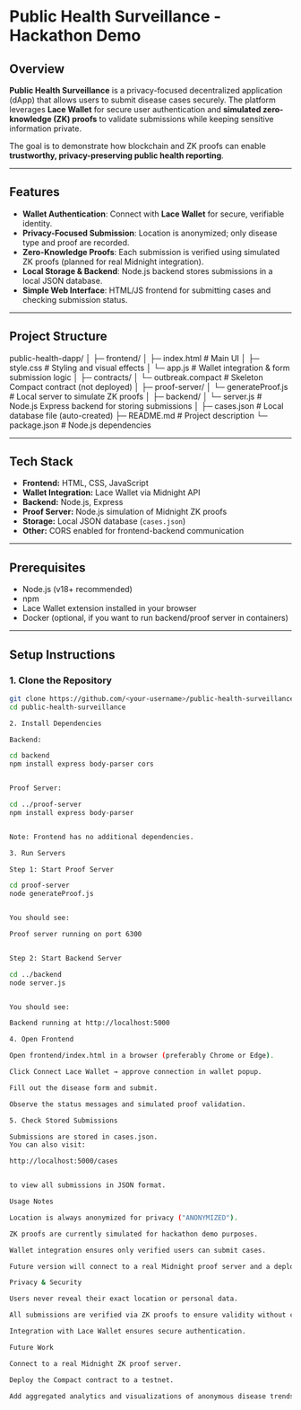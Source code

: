 # Public Health Surveillance - Hackathon Demo

## Overview

**Public Health Surveillance** is a privacy-focused decentralized application (dApp) that allows users to submit disease cases securely. The platform leverages **Lace Wallet** for secure user authentication and **simulated zero-knowledge (ZK) proofs** to validate submissions while keeping sensitive information private.

The goal is to demonstrate how blockchain and ZK proofs can enable **trustworthy, privacy-preserving public health reporting**.

---

## Features

- **Wallet Authentication**: Connect with **Lace Wallet** for secure, verifiable identity.  
- **Privacy-Focused Submission**: Location is anonymized; only disease type and proof are recorded.  
- **Zero-Knowledge Proofs**: Each submission is verified using simulated ZK proofs (planned for real Midnight integration).  
- **Local Storage & Backend**: Node.js backend stores submissions in a local JSON database.  
- **Simple Web Interface**: HTML/JS frontend for submitting cases and checking submission status.  

---

## Project Structure
public-health-dapp/
│
├─ frontend/
│ ├─ index.html # Main UI
│ ├─ style.css # Styling and visual effects
│ └─ app.js # Wallet integration & form submission logic
│
├─ contracts/
│ └─ outbreak.compact # Skeleton Compact contract (not deployed)
│
├─ proof-server/
│ └─ generateProof.js # Local server to simulate ZK proofs
│
├─ backend/
│ └─ server.js # Node.js Express backend for storing submissions
│
├─ cases.json # Local database file (auto-created)
├─ README.md # Project description
└─ package.json # Node.js dependencies




---

## Tech Stack

- **Frontend:** HTML, CSS, JavaScript  
- **Wallet Integration:** Lace Wallet via Midnight API  
- **Backend:** Node.js, Express  
- **Proof Server:** Node.js simulation of Midnight ZK proofs  
- **Storage:** Local JSON database (`cases.json`)  
- **Other:** CORS enabled for frontend-backend communication  

---

## Prerequisites

- Node.js (v18+ recommended)  
- npm  
- Lace Wallet extension installed in your browser  
- Docker (optional, if you want to run backend/proof server in containers)  

---

## Setup Instructions

### 1. Clone the Repository

```bash
git clone https://github.com/<your-username>/public-health-surveillance.git
cd public-health-surveillance

2. Install Dependencies

Backend:

cd backend
npm install express body-parser cors


Proof Server:

cd ../proof-server
npm install express body-parser


Note: Frontend has no additional dependencies.

3. Run Servers

Step 1: Start Proof Server

cd proof-server
node generateProof.js


You should see:

Proof server running on port 6300


Step 2: Start Backend Server

cd ../backend
node server.js


You should see:

Backend running at http://localhost:5000

4. Open Frontend

Open frontend/index.html in a browser (preferably Chrome or Edge).

Click Connect Lace Wallet → approve connection in wallet popup.

Fill out the disease form and submit.

Observe the status messages and simulated proof validation.

5. Check Stored Submissions

Submissions are stored in cases.json.
You can also visit:

http://localhost:5000/cases


to view all submissions in JSON format.

Usage Notes

Location is always anonymized for privacy ("ANONYMIZED").

ZK proofs are currently simulated for hackathon demo purposes.

Wallet integration ensures only verified users can submit cases.

Future version will connect to a real Midnight proof server and a deployed Compact contract.

Privacy & Security

Users never reveal their exact location or personal data.

All submissions are verified via ZK proofs to ensure validity without compromising privacy.

Integration with Lace Wallet ensures secure authentication.

Future Work

Connect to a real Midnight ZK proof server.

Deploy the Compact contract to a testnet.

Add aggregated analytics and visualizations of anonymous disease trends.
